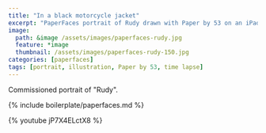 ```yaml
---
title: "In a black motorcycle jacket"
excerpt: "PaperFaces portrait of Rudy drawn with Paper by 53 on an iPad."
image: 
  path: &image /assets/images/paperfaces-rudy.jpg 
  feature: *image
  thumbnail: /assets/images/paperfaces-rudy-150.jpg
categories: [paperfaces]
tags: [portrait, illustration, Paper by 53, time lapse]
---
```


Commissioned portrait of "Rudy".

{% include boilerplate/paperfaces.md %}

{% youtube jP7X4ELctX8 %}

